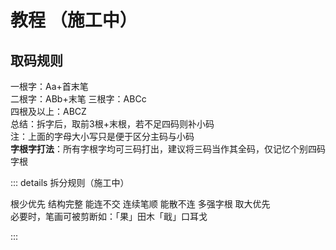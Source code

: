 # 教程 （施工中）
## 取码规则
一根字：Aa+首末笔  
二根字：ABb+末笔
三根字：ABCc  
四根及以上：ABCZ  
总结：拆字后，取前3根+末根，若不足四码则补小码  
注：上面的字母大小写只是便于区分主码与小码  
**字根字打法**：所有字根字均可三码打出，建议将三码当作其全码，仅记忆个别四码字根  


::: details 拆分规则（施工中）

根少优先 结构完整 能连不交 连续笔顺 能散不连 多强字根 取大优先  
必要时，笔画可被剪断如：「果」田木「戢」口耳戈  

:::

